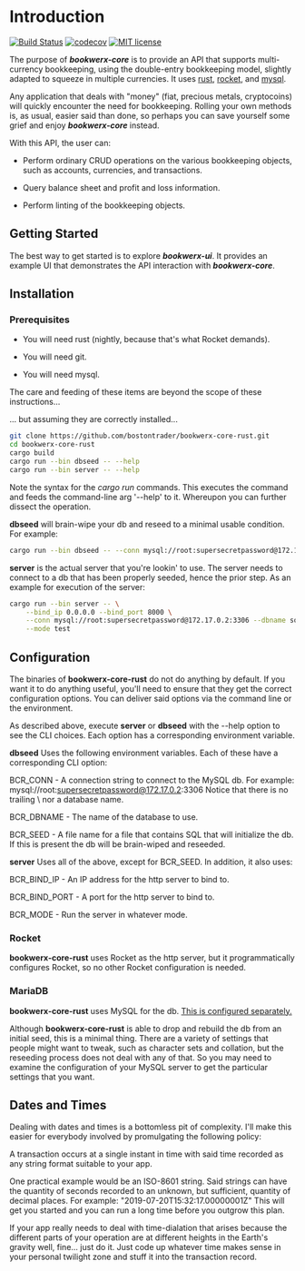 # Introduction

[![Build Status](https://travis-ci.org/bostontrader/bookwerx-core-rust.png?branch=master)](https://travis-ci.org/bostontrader/bookwerx-core-rust)
[![codecov](https://codecov.io/gh/bostontrader/bookwerx-core-rust/branch/master/graph/badge.svg)](https://codecov.io/gh/bostontrader/bookwerx-core-rust)
[![MIT license](http://img.shields.io/badge/license-MIT-brightgreen.svg)](http://opensource.org/licenses/MIT)

The purpose of ***bookwerx-core*** is to provide an API that supports multi-currency
 bookkeeping, using the double-entry bookkeeping model, slightly adapted to squeeze 
 in multiple currencies.  It uses [rust](https://www.rust-lang.org), [rocket](https://rocket.rs), and [mysql](https://www.mysql.com).

Any application that deals with "money" (fiat, precious metals, cryptocoins) will
quickly encounter the need for bookkeeping.  Rolling your own methods is, as usual,
 easier said than done, so perhaps you can save yourself some grief and enjoy ***bookwerx-core*** instead.

With this API, the user can:

* Perform ordinary CRUD operations on the various bookkeeping objects,
such as accounts, currencies, and transactions.

* Query balance sheet and profit and loss information.

* Perform linting of the bookkeeping objects.


## Getting Started

The best way to get started is to explore ***bookwerx-ui***.  It provides an example UI that demonstrates the API interaction with ***bookwerx-core***.


## Installation

### Prerequisites

* You will need rust (nightly, because that's what Rocket demands).

* You will need git.

* You will need mysql.

The care and feeding of these items are beyond the scope of these instructions...

... but assuming they are correctly installed...

```bash
git clone https://github.com/bostontrader/bookwerx-core-rust.git
cd bookwerx-core-rust
cargo build
cargo run --bin dbseed -- --help
cargo run --bin server -- --help
```
Note the syntax for the *cargo run* commands.  This executes the command and feeds the command-line arg '--help' to it.  Whereupon you can further dissect the operation.

**dbseed** will brain-wipe your db and reseed to a minimal usable condition.  For example:
```bash
cargo run --bin dbseed -- --conn mysql://root:supersecretpassword@172.17.0.2:3306 --dbname somedbname --seed dbseed.sql
```

**server** is the actual server that you're lookin' to use.  The server needs to connect to a db that has been properly seeded, hence the prior step.  As an example for execution of the server:
```bash
cargo run --bin server -- \
    --bind_ip 0.0.0.0 --bind_port 8000 \
    --conn mysql://root:supersecretpassword@172.17.0.2:3306 --dbname somedbname \
    --mode test
```


## Configuration

The binaries of **bookwerx-core-rust** do not do anything by default.  If you want it to do anything useful, you'll need to ensure that they get the correct configuration options.  You can deliver said options via the command line or the environment.

As described above, execute **server** or **dbseed** with the --help option to see the CLI choices.  Each option has a corresponding environment variable.

**dbseed** Uses the following environment variables.  Each of these have a corresponding CLI option:

BCR_CONN - A connection string to connect to the MySQL db.  For example: mysql://root:supersecretpassword@172.17.0.2:3306
Notice that there is no trailing \ nor a database name.

BCR_DBNAME - The name of the database to use.

BCR_SEED - A file name for a file that contains SQL that will initialize the db.  If this is present the db will be brain-wiped and reseeded.

**server** Uses all of the above, except for BCR_SEED.  In addition, it also uses:

BCR_BIND_IP - An IP address for the http server to bind to.

BCR_BIND_PORT - A port for the http server to bind to.

BCR_MODE - Run the server in whatever mode.


### Rocket

**bookwerx-core-rust** uses Rocket as the http server, but it programmatically configures Rocket, so no other Rocket configuration is needed.

### MariaDB

**bookwerx-core-rust** uses MySQL for the db.  [This is configured separately.](https://dev.mysql.com)

Although **bookwerx-core-rust** is able to drop and rebuild the db from an initial seed, this is a minimal thing.  There are a variety of  settings that people might want to tweak, such as character sets and collation, but the reseeding process does not deal with any of that.  So you may need to examine the configuration of your MySQL server to get the particular settings that you want.

## Dates and Times

Dealing with dates and times is a bottomless pit of complexity.  I'll make this easier for everybody involved by promulgating the following policy:

A transaction occurs at a single instant in time with said time recorded as any string format suitable to your app.

One practical example would be an ISO-8601 string.  Said strings can have the quantity of seconds recorded to an unknown, but sufficient, quantity of decimal places.  For example: "2019-07-20T15:32:17.00000001Z"  This will get you started and you can run a long time before you outgrow this plan.

If your app really needs to deal with time-dialation that arises because the different parts of your operation are at different heights in the Earth's gravity well, fine... just do it.  Just code up whatever time makes sense in your personal twilight zone and stuff it into the transaction record.